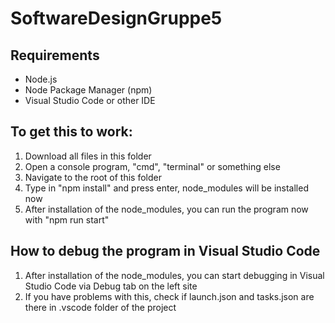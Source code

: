 # SoftwareDesignGruppe5
## Requirements

- Node.js
- Node Package Manager (npm)
- Visual Studio Code or other IDE

## To get this to work:

1. Download all files in this folder
2. Open a console program, "cmd", "terminal" or something else
3. Navigate to the root of this folder
4. Type in "npm install" and press enter, node_modules will be installed now
5. After installation of the node_modules, you can run the program now with "npm run start"

## How to debug the program in Visual Studio Code

1. After installation of the node_modules, you can start debugging in Visual Studio Code via Debug tab on the left site
2. If you have problems with this, check if launch.json and tasks.json are there in .vscode folder of the project